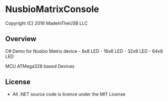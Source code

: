 # NusbioMatrixConsole

Copyright (C) 2016 MadeInTheUSB LLC

## Overview

C# Demo for Nusbio Matrix device
	- 8x8  LED
	- 16x8 LED
	- 32x8 LED 
	- 64x8 LED 

MCU ATMega328 based Devices

## License

* All .NET source code is licence under the MIT License

